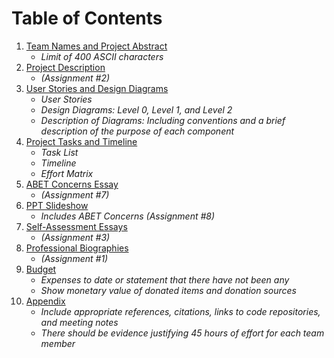 # Table of Contents

1. [Team Names and Project Abstract](#team-names-and-project-abstract)
    - *Limit of 400 ASCII characters*
2. [Project Description]([#(https://github.com/reed2ep/SeniorDesignProject/blob/main/Assignments/Assignment2-Project-Description.md))
    - *(Assignment #2)*
3. [User Stories and Design Diagrams](#user-stories-and-design-diagrams)
    - *User Stories*
    - *Design Diagrams: Level 0, Level 1, and Level 2*
    - *Description of Diagrams: Including conventions and a brief description of the purpose of each component*
4. [Project Tasks and Timeline](#project-tasks-and-timeline)
    - *Task List*
    - *Timeline*
    - *Effort Matrix*
5. [ABET Concerns Essay](#abet-concerns-essay)
    - *(Assignment #7)*
6. [PPT Slideshow](#ppt-slideshow)
    - *Includes ABET Concerns (Assignment #8)*
7. [Self-Assessment Essays](#self-assessment-essays)
    - *(Assignment #3)*
8. [Professional Biographies](#professional-biographies)
    - *(Assignment #1)*
9. [Budget](#budget)
    - *Expenses to date or statement that there have not been any*
    - *Show monetary value of donated items and donation sources*
10. [Appendix](#appendix)
    - *Include appropriate references, citations, links to code repositories, and meeting notes*
    - *There should be evidence justifying 45 hours of effort for each team member*
